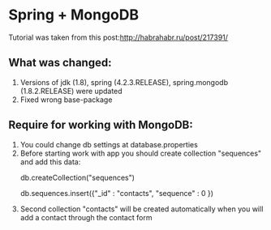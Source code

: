 <h1>Spring + MongoDB</h1>

Tutorial was taken from this post:http://habrahabr.ru/post/217391/

<h2>What was changed:</h2>
<ol>
    <li>Versions of jdk (1.8), spring (4.2.3.RELEASE), spring.mongodb (1.8.2.RELEASE) were updated</li>
    <li>Fixed wrong base-package</li>
</ol>

<h2>Require for working with MongoDB:</h2>
<ol>
    <li>You could change db settings at database.properties</li>
    <li>Before starting work with app you should create collection "sequences" and add this data:
        <p>db.createCollection("sequences")</p>
        <p>db.sequences.insert({"_id" : "contacts", "sequence" : 0 })</p>
    </li>
    <li>Second collection "contacts" will be created automatically when you will add a contact through the contact form</li>
</ol>
